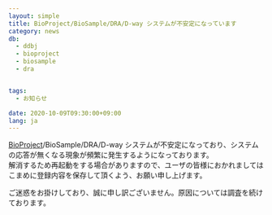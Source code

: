 ```yaml
---
layout: simple
title: BioProject/BioSample/DRA/D-way システムが不安定になっています
category: news
db:
  - ddbj
  - bioproject
  - biosample
  - dra


tags:
  - お知らせ

date: 2020-10-09T09:30:00+09:00
lang: ja
---
```


[BioProject](/bioproject/index.html)/BioSample/DRA/D-way システムが不安定になっており、システムの応答が無くなる現象が頻繁に発生するようになっております。    
解消するため再起動をする場合がありますので、ユーザの皆様におかれましてはこまめに登録内容を保存して頂くよう、お願い申し上げます。

ご迷惑をお掛けしており、誠に申し訳ございません。原因については調査を続けております。
